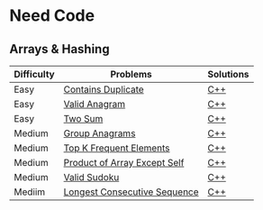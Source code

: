 # Need Code

## Arrays & Hashing

| Difficulty | Problems                         | Solutions                          |
-------------|----------------------------------|------------------------------------|
| Easy       | [Contains Duplicate](https://neetcode.io/problems/duplicate-integer/) | [C++](link_here) |
| Easy       | [Valid Anagram](link_here)                                            | [C++](link_here) |
| Easy       | [Two Sum](link_here)                                                  | [C++](link_here) |
| Medium     | [Group Anagrams](link_here)                                           | [C++](link_here) |
| Medium     | [Top K Frequent Elements](link_here)                                  | [C++](link_here) |
| Medium     | [Product of Array Except Self](link_here)                             | [C++](link_here) |
| Medium     | [Valid Sudoku](link_here)                                             | [C++](link_here) |
| Mediim     | [Longest Consecutive Sequence](link_here)                             | [C++](link_here) |
